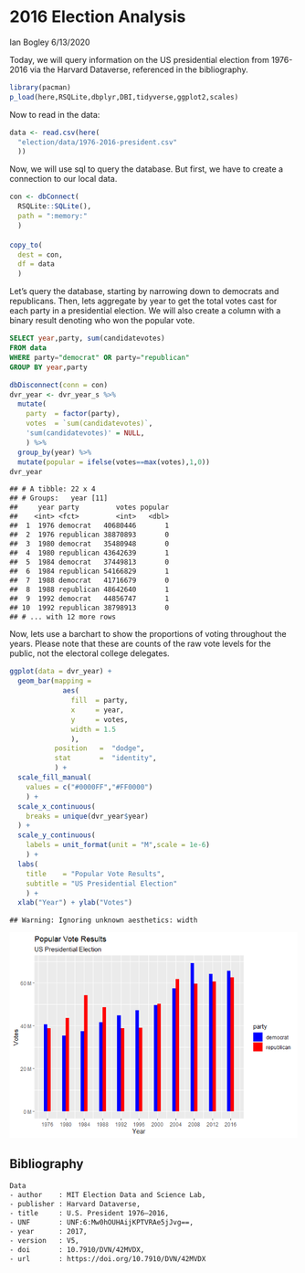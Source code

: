 2016 Election Analysis
================
Ian Bogley
6/13/2020

Today, we will query information on the US presidential election from
1976-2016 via the Harvard Dataverse, referenced in the bibliography.

``` r
library(pacman)
p_load(here,RSQLite,dbplyr,DBI,tidyverse,ggplot2,scales)
```

Now to read in the data:

``` r
data <- read.csv(here(
  "election/data/1976-2016-president.csv"
  ))
```

Now, we will use sql to query the database. But first, we have to create
a connection to our local data.

``` r
con <- dbConnect(
  RSQLite::SQLite(), 
  path = ":memory:"
  )

copy_to(
  dest = con, 
  df = data
  )
```

Let’s query the database, starting by narrowing down to democrats and
republicans. Then, lets aggregate by year to get the total votes cast
for each party in a presidential election. We will also create a column
with a binary result denoting who won the popular vote.

``` sql
SELECT year,party, sum(candidatevotes)
FROM data
WHERE party="democrat" OR party="republican"
GROUP BY year,party
```

``` r
dbDisconnect(conn = con)
dvr_year <- dvr_year_s %>%
  mutate(
    party  = factor(party),
    votes  = `sum(candidatevotes)`,
    'sum(candidatevotes)' = NULL,
    ) %>%
  group_by(year) %>%
  mutate(popular = ifelse(votes==max(votes),1,0))
dvr_year
```

    ## # A tibble: 22 x 4
    ## # Groups:   year [11]
    ##     year party         votes popular
    ##    <int> <fct>         <int>   <dbl>
    ##  1  1976 democrat   40680446       1
    ##  2  1976 republican 38870893       0
    ##  3  1980 democrat   35480948       0
    ##  4  1980 republican 43642639       1
    ##  5  1984 democrat   37449813       0
    ##  6  1984 republican 54166829       1
    ##  7  1988 democrat   41716679       0
    ##  8  1988 republican 48642640       1
    ##  9  1992 democrat   44856747       1
    ## 10  1992 republican 38798913       0
    ## # ... with 12 more rows

Now, lets use a barchart to show the proportions of voting throughout
the years. Please note that these are counts of the raw vote levels for
the public, not the electoral college delegates.

``` r
ggplot(data = dvr_year) +
  geom_bar(mapping = 
             aes(
               fill  = party, 
               x     = year,
               y     = votes,
               width = 1.5
               ),
           position   =  "dodge",
           stat       =  "identity",
           ) +
  scale_fill_manual(
    values = c("#0000FF","#FF0000")
    ) +
  scale_x_continuous(
    breaks = unique(dvr_year$year)
  ) +
  scale_y_continuous(
    labels = unit_format(unit = "M",scale = 1e-6)
    ) +
  labs(
    title    = "Popular Vote Results",
    subtitle = "US Presidential Election"
    ) +
  xlab("Year") + ylab("Votes") 
```

    ## Warning: Ignoring unknown aesthetics: width

![](election_files/figure-gfm/plot1-1.png)<!-- -->

## Bibliography

``` bibliography
Data
- author    : MIT Election Data and Science Lab,
- publisher : Harvard Dataverse,
- title     : U.S. President 1976–2016,
- UNF       : UNF:6:Mw0hOUHAijKPTVRAe5jJvg==,
- year      : 2017,
- version   : V5,
- doi       : 10.7910/DVN/42MVDX,
- url       : https://doi.org/10.7910/DVN/42MVDX
```

